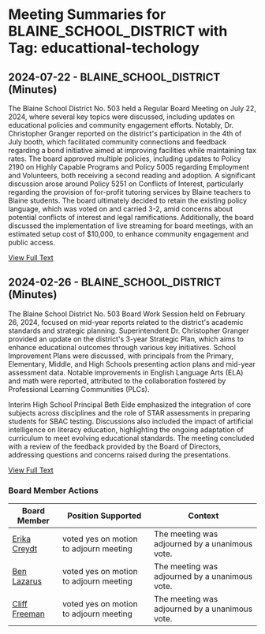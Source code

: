 # Meeting Summaries for BLAINE_SCHOOL_DISTRICT with Tag: educattional-techology

## 2024-07-22 - BLAINE_SCHOOL_DISTRICT (Minutes)

The Blaine School District No. 503 held a Regular Board Meeting on July 22, 2024, where several key topics were discussed, including updates on educational policies and community engagement efforts. Notably, Dr. Christopher Granger reported on the district's participation in the 4th of July booth, which facilitated community connections and feedback regarding a bond initiative aimed at improving facilities while maintaining tax rates. The board approved multiple policies, including updates to Policy 2190 on Highly Capable Programs and Policy 5005 regarding Employment and Volunteers, both receiving a second reading and adoption. A significant discussion arose around Policy 5251 on Conflicts of Interest, particularly regarding the provision of for-profit tutoring services by Blaine teachers to Blaine students. The board ultimately decided to retain the existing policy language, which was voted on and carried 3-2, amid concerns about potential conflicts of interest and legal ramifications. Additionally, the board discussed the implementation of live streaming for board meetings, with an estimated setup cost of $10,000, to enhance community engagement and public access.

[View Full Text](https://raw.githubusercontent.com/VoronoiPerspectives/WashingtonStateSchoolBoardExplorer/refs/heads/main/data/countries/usa/states/wa/counties/whatcom/school_boards/blaine_school_district/2024/2024-07-22-minutes.txt)

## 2024-02-26 - BLAINE_SCHOOL_DISTRICT (Minutes)

The Blaine School District No. 503 Board Work Session held on February 26, 2024, focused on mid-year reports related to the district's academic standards and strategic planning. Superintendent Dr. Christopher Granger provided an update on the district's 3-year Strategic Plan, which aims to enhance educational outcomes through various key initiatives. School Improvement Plans were discussed, with principals from the Primary, Elementary, Middle, and High Schools presenting action plans and mid-year assessment data. Notable improvements in English Language Arts (ELA) and math were reported, attributed to the collaboration fostered by Professional Learning Communities (PLCs). 

Interim High School Principal Beth Eide emphasized the integration of core subjects across disciplines and the role of STAR assessments in preparing students for SBAC testing. Discussions also included the impact of artificial intelligence on literacy education, highlighting the ongoing adaptation of curriculum to meet evolving educational standards. The meeting concluded with a review of the feedback provided by the Board of Directors, addressing questions and concerns raised during the presentations.

[View Full Text](https://raw.githubusercontent.com/VoronoiPerspectives/WashingtonStateSchoolBoardExplorer/refs/heads/main/data/countries/usa/states/wa/counties/whatcom/school_boards/blaine_school_district/2024/2024-02-26-minutes.txt)

### Board Member Actions

| Board Member | Position Supported | Context |
|--------------|--------------------|---------|
| [Erika Creydt](board_member_322.md) | voted yes on motion to adjourn meeting | The meeting was adjourned by a unanimous vote. |
| [Ben Lazarus](board_member_323.md) | voted yes on motion to adjourn meeting | The meeting was adjourned by a unanimous vote. |
| [Cliff Freeman](board_member_324.md) | voted yes on motion to adjourn meeting | The meeting was adjourned by a unanimous vote. |

